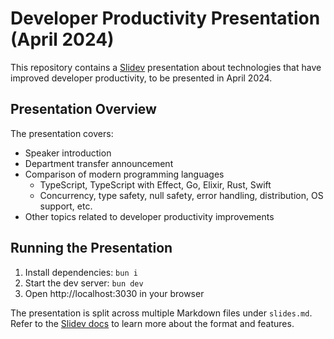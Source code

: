 # Developer Productivity Presentation (April 2024)

This repository contains a [Slidev](https://sli.dev/) presentation about technologies that have improved developer productivity, to be presented in April 2024.

## Presentation Overview

The presentation covers:

- Speaker introduction
- Department transfer announcement
- Comparison of modern programming languages
  - TypeScript, TypeScript with Effect, Go, Elixir, Rust, Swift
  - Concurrency, type safety, null safety, error handling, distribution, OS support, etc.
- Other topics related to developer productivity improvements

## Running the Presentation

1. Install dependencies: `bun i` 
2. Start the dev server: `bun dev`
3. Open http://localhost:3030 in your browser

The presentation is split across multiple Markdown files under `slides.md`. Refer to the [Slidev docs](https://sli.dev/) to learn more about the format and features.
